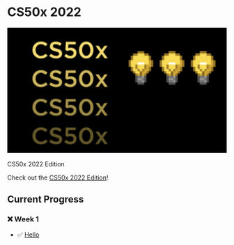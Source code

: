 # CS50x 2022

<p align="center">
  <img src="bg.png" />
</p>
CS50x 2022 Edition

Check out the [CS50x 2022 Edition](https://cs50.harvard.edu/x/2022/)!

## Current Progress

### ❌ Week 1
  - ✅ [Hello](https://cs50.harvard.edu/x/2022/psets/1/hello/)
